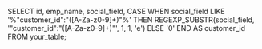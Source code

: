 SELECT
  id,
  emp_name,
  social_field,
  CASE
    WHEN social_field LIKE '%\"customer_id\":\"([A-Za-z0-9]+)\"%' THEN REGEXP_SUBSTR(social_field, '\"customer_id\":\"([A-Za-z0-9]+)\"', 1, 1, 'e')
    ELSE '0'
  END AS customer_id
FROM
  your_table;
